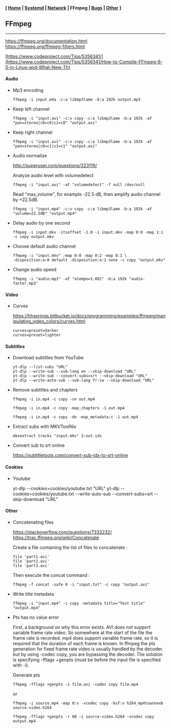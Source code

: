 <link href="style.css" rel="stylesheet"></link>

**[ [Home](00-Home.html) | [Systemd](01-Systemd.html) | [Network](02-Network.html) | FFmpeg | [Bugs](04-Bugs.html) | [Other](99-Other.html) ]**

## FFmpeg

---

https://ffmpeg.org/documentation.html  
https://ffmpeg.org/ffmpeg-filters.html  

[https://www.codeproject.com/Tips/5356341/](https://www.codeproject.com/Tips/5356341/How-to-Compile-FFmpeg-6-0-in-Linux-and-What-New-Th)  



#### Audio

* Mp3 encoding

    ```
    ffmpeg -i input.m4a -c:a libmp3lame -b:a 192k output.mp3
    ```
    
* Keep left channel

    ```
    ffmpeg -i "input.avi" -c:v copy -c:a libmp3lame -b:a 192k -af "pan=stereo|c0=c0|c1=c0" "output.avi"
    ```
    
* Keep right channel

    ```
    ffmpeg -i "input.avi" -c:v copy -c:a libmp3lame -b:a 192k -af "pan=stereo|c0=c1|c1=c1" "output.avi"
    ```
    
* Audio normalize

    http://superuser.com/questions/323119/

    Analyze audio level with volumedetect
    
    ```
    ffmpeg -i "input.avi" -af "volumedetect" -f null /dev/null
    ```
    
    Read "max_volume", for example -22.5 dB, then amplify audio channel by +22.5dB.
    
    ```
    ffmpeg -i "input.mp4" -c:v copy -c:a libmp3lame -b:a 192k -af "volume=22.5dB" "output.mp4"
    ```
    
* Delay audio by one second

    ```
    ffmpeg -i input.mkv -itsoffset -1.0 -i input.mkv -map 0:0 -map 1:1 -c copy output.mkv
    ```
    
* Choose default audio channel

    ```
    ffmpeg -i "input.mkv" -map 0:0 -map 0:2 -map 0:1 \
    -disposition:a:0 default -disposition:a:1 none -c copy "output.mkv"
    ```
    
* Change audio speed

    ```
    ffmpeg -i "audio.mp3" -af "atempo=1.001" -b:a 192k "audio-faster.mp3"
    ```



#### Video

* Curves
    
    https://hhsprings.bitbucket.io/docs/programming/examples/ffmpeg/manipulating_video_colors/curves.html
    
    ```
    curves=preset=darker
    curves=preset=lighter
    ```



#### Subtitles

* Download subtitles from YouTube

    ```
    yt-dlp --list-subs "URL"
    yt-dlp --write-sub --sub-lang en --skip-download "URL"
    yt-dlp --write-sub --convert-subs=srt --skip-download "URL"
    yt-dlp --write-auto-sub --sub-lang fr-iw --skip-download "URL"
    ```
    
* Remove subtitles and chapters

    ```
    ffmpeg -i in.mp4 -c copy -sn out.mp4
    ```
    ```
    ffmpeg -i in.mp4 -c copy -map_chapters -1 out.mp4
    ```
    ```
    ffmpeg -i in.mp4 -c copy -dn -map_metadata:c -1 out.mp4
    ```
    
* Extract subs with MKVToolNix

    ```
    mkvextract tracks "input.mkv" 2:out.idx
    ```
    
* Convert sub to srt online

    https://subtitletools.com/convert-sub-idx-to-srt-online  



#### Cookies

* Youtube

    yt-dlp --cookies=cookies/youtube.txt "URL"
    yt-dlp --cookies=cookies/youtube.txt --write-auto-sub --convert-subs=srt --skip-download "URL"



#### Other

* Concatenating files
    
    https://stackoverflow.com/questions/7333232/  
    https://trac.ffmpeg.org/wiki/Concatenate  

    Create a file containing the list of files to concatenate :
    
    ```
    file 'part1.avi'
    file 'part2.avi'
    file 'part3.avi'
    ``` 

    Then execute the concat command :

    ```
    ffmpeg -f concat -safe 0 -i "input.txt" -c copy "output.avi"
    ```

* Write title metadata
    
    ```
    ffmpeg -i "input.mp4" -c copy -metadata title="Test title" "output.mp4"
    ```

* Pts has no value error

    First, a background on why this error exists.
    AVI does not support variable frame rate video.
    So somewhere at the start of the file the frame rate is recorded.
    mp4 does support variable frame rate, so it is required that
    the duration of each frame is known. In ffmpeg the pts generation
    for fixed frame rate video is usually handled by the decoder.
    but by using -codec copy, you are bypassing the decoder.
    The solution is specifying -fflags +genpts (must be before
    the input file is specified with -i).

    Generate pts
    
    ```
    ffmpeg -fflags +genpts -i film.avi -codec copy film.mp4
    ```
    
    or
    
    ```
    ffmpeg -i source.mp4 -map 0:v -vcodec copy -bsf:v h264_mp4toannexb source-video.h264

    ffmpeg -fflags +genpts -r 60 -i source-video.h264 -vcodec copy output.mp4
    ```



<!--

* Obtenir des informations sur le fichier

    ffprobe -v quiet -show_format -show_streams "input.avi"

* Créer un extrait de 1 min à partir de 2 min du début

    ffmpeg -ss 00:02:00 -i "input.avi" -t 00:01:00 -c copy "output.avi"

* Copier un extrait de 1 min avec uniquement la vidéo

    ffmpeg -ss 00:02:00 -i "input.avi" -t 00:01:00 -map 0:0 -c copy "output.avi"

* Copier un extrait de 1 min avec uniquement l'audio

    ffmpeg -ss 00:02:00  -i "input.avi" -t 00:01:00 -map 0:1 -c copy "output.avi"

#### Audio

* Filtrer l'audio :

    ffmpeg -i "input.mp4" -c:v copy -af "highpass=f=100" "output.mp4"

#### Images

    On peut modifier les options de VLC pour qu'il utilise une numérotation séquencielle.
    Dans Options/Préférences, Video, cocher la case "Numérotation séquentielle".

* 2x2 images, chacune de 333px de large :

    ffmpeg -i "vlcsnap-%05d.png" -vf "scale=333:-1,tile=2x2" "output.png"

* 3x3 images, chacune de 111px de large :

    ffmpeg -i "vlcsnap-%05d.png" -vf "scale=111:-1,tile=3x3" "output.png"

    "%05d" signifie, un nombre de 5 chiffres, par exemple vlcsnap-00001.png.

    A noter que les images doivent être consécutives,
    exemple pic-001.png, pic-002.png, pic-003.png etc...

* Créer automatiquement à partir d'une série de captures d'écran :

    ffmpeg -i "input.avi" -frames 1 -vf "select=not(mod(n\,7600)),scale=111:-1,tile=4x4" "output.png"

#### Other

* Créer une capture d'écran toutes les 5 minutes :

    ffmpeg -i "input.avi" -vf fps=1/300 "pic-%03d.png"

    (300 = 5 x 60 secondes)

* Appliquer le même traitement sur une série d'images :

    ffmpeg -y -i "input-%03d.png" -vf "scale=666:-1" "output-%03d.png"

* Concatenating files

    concat VOB files      
    copy /b *.vob output.vob
    cat file*.vob > Allfiles.vob

* Enregistrer un flux en direct

    ffmpeg -i http://live.francetv.fr/simulcast/France_3/hls_v1/index.m3u8 \
    -bsf:a aac_adtstoasc -c:a copy -c:v copy output.mp4

* Utiliser un preset

    ffmpeg -i "input.mp4" -preset ultrafast -crf 18 "output.mp4"
    ffmpeg -i "input.mp4" -preset slow -crf 18 "output.mp4"

    Le preset détermine la compression et par conséquent la qualité et la taille du fichier.
    La valeur par défaut est "médium". Les valeurs plus rapides sont fast, faster, veryfast,
    superfast, ultrafast. Les valeurs plus lents sont, slow, slower, veryslow, placebo.

* Upscale and unsharp with default values :

    ffmpeg -i input.mp4 -vf "scale=640:480:flags=lanczos,unsharp" output.mp4
    ffmpeg -i input.mp4 -vf "scale=640:480,unsharp" -sws_flags lanczos output.mp4

    For downscaling use Lanczosresize only
    For upscaling use Bicubicresize with 0.45 to 0.6 sharpening.    

* Diaporama

    ffmpeg -framerate 1/12 -i pic-%03d.png -c:v libx264 -r 25 -pix_fmt yuv420p out.mp4
    ffmpeg -i "vlcsnap-%05d.png" -vf "scale=-1:480,pad=640:480:154:0" "input-%05d.png"

    Add metadata :

    ffmpeg -i "input.avi" -c copy -metadata title="Le schpountz" "output.avi"
    ffmpeg -i "input.avi" -c copy -map_metadata -1 -metadata title="1938 - Le schpountz" -metadata comment="tt0030722" "output.avi"

    ffmpeg -i [INPUT] -aspect 4:3 -c copy [OUPTPUT]

    ffmpeg -ss 00:00:14 -i "D:/Films/Convert/1945 - Carmen-orig.mp4" \
    -deinterlace -b:v 1200k -vf hue=s=0,crop=704:566:0:2 "1945 - Carmen-orig.mp4"

    ffmpeg -i "D:/Films/Films 4-7/1935 - La Kermesse héroïque.avi" \
    -b:v 1000k -vf scale=720:576 "1935 - La Kermesse héroïque.avi"

    ffmpeg -t 01:51:20 -i "D:/Films Supprimer/1945 - La vie de boheme.ts" \
    -b:v 1000k -deinterlace -vf crop=530:566:91:2 -aspect 4:3

    ffmpeg -i "D:/Films/Convert/1929 - Adieu Mascotte.mp4" -preset ultrafast \
    -crf 22 -deinterlace -r 25 -vf crop=626:470:8:6 "1929 - Adieu Mascotte.mp4"

    ffmpeg -y -i "1934 - Caravane-orig.mp4" -preset slow -vsync 0 -crf 22 \
    -vf hue=s=0,crop=938:704:15:3,unsharp=3:3:0.4 -af highpass=f=100 "1934 - Caravane.mp4"

    ffmpeg -y -t 01:34:46 -i "D:/Films Selection/_1935 - L'École des cocottes.avi" -crf 18 \
    -preset slow -vsync 0 -vf hue=s=0,crop=680:544:14:14,unsharp=3:3:0.3 -b:a 256k \
    "1935 - L'École des cocottes-unsharp303.mp4"

    ffmpeg -y -t 01:29:54 -i "D:/Films Convert/1941 - Valet Maitre.mkv" -b:v 2000k \
    -preset slow -vsync 0 -vf hue=s=0,crop=710:568:0:0,unsharp=3:3:0.3 "1941 - Valet Maitre.mp4"

    "Too many packets buffered for output stream"

    -max_muxing_queue_size 1024

    ffmpeg -framerate 1/2 -loop 1 -t 1 -i NWL1.png -framerate 60 -loop 1 -t 1 -i NWL2.png -framerate 60 -loop 1 -t 1 -i NWL3.png -framerate 60 -loop 1 -t 1 -i NWL4.png -framerate 60 -loop 1 -t 1 -i NWL5.png -filter_complex "[1:v][0:v]blend=all_expr='A*(if(gte(T,0.5),1,T/0.5))+B*(1-(if(gte(T,0.5),1,T/0.5)))'[b1v]; [2:v][1:v]blend=all_expr='A*(if(gte(T,0.5),1,T/0.5))+B*(1-(if(gte(T,0.5),1,T/0.5)))'[b2v]; [3:v][2:v]blend=all_expr='A*(if(gte(T,0.5),1,T/0.5))+B*(1-(if(gte(T,0.5),1,T/0.5)))'[b3v]; [4:v][3:v]blend=all_expr='A*(if(gte(T,0.5),1,T/0.5))+B*(1-(if(gte(T,0.5),1,T/0.5)))'[b4v]; [0:v][b1v][1:v][b2v][2:v][b3v][3:v][b4v][4:v]concat=n=9:v=1:a=0,format=yuv420p,scale=480:270[vx]" -map "[vx]" -c:v libx264 -r 30 -pix_fmt yuv420p "EXfondu2.mp4"

    ffmpeg -i "video.mp4"  -i "audio.mp3" -c copy -shortest "output.mp4"

    youtube-dl --extract-audio --audio-format mp3 -l "https://www.youtube.com/watch?v=xN8Q75ov6A4"

* remux avi to mp4

    avi2raw.exe -v "D:\Films\Films 3-8\1936 - Topaze.avi" "1936 - Topaze.264"
    avi2raw.exe -a "D:\Films\Films 3-8\1936 - Topaze.avi" "1936 - Topaze.aac"
    ffmpeg -i "D:\Films\Films 3-8\1936 - Topaze.avi" -vn -c:a copy "1936 - Topaze.aac"
    mp4box.exe -add "1936 - Topaze.264" -fps 25 -add "1936 - Topaze.aac" "1936 - Topaze.mp4"
    ffmpeg -i input.mkv -itsoffset 1.0 -i input.mkv -map 0:0 -map 1:1 -c copy output.mkv   
    ffmpeg -ss 00:00:33.5 -i "D:\Downloads\Invitation.to.the.Waltz.1935.mkv" \
    -c copy -avoid_negative_ts 1 "D:\Downloads\1935 - Invitation to the Waltz.mkv"

* screenshot

    ffmpeg -ss 00:00:30 -i "D:\Films\Convert\1937 - Forfaiture-0.mkv" -vframes 1 -q:v 2 output.jpg

-->



